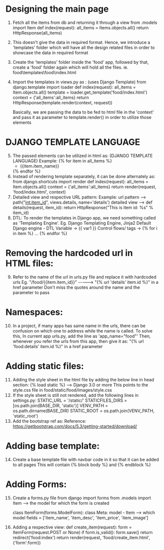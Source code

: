 # Designing the main page
1. Fetch all the items from db and returning it through a view
    from .models import Item
    def index(request):
        all_items = Items.objects.all()
        return HttpResponse(all_items) 
2. This doesn't give the data in required format. Hence, we introduce a 'templates' folder which will have all the design related files in order to showcase the data in required format
3. Create the 'templates' folder inside the 'food' app, followed by that, create a 'food' folder again which will hold all the files. ie. food\templates\food\index.html
4. Import the templates in views.py as : (uses Django Template)
    from django.template import loader
    def index(request):
        all_items = Item.objects.all()
        template = loader.get_template('food/index.html')
        context = {'all_items':all_items}
        return HttpResponse(template.render(context, request))
    
    Basically, we are passing the data to be fed to html file in the 'context' and pass it as parameter to template.render() in order to utilize those elements

# DJANGO TEMPLATE LANGUAGE
5. The passed elements can be utilized in html as: (DJANGO TEMPLATE LANGUAGE)
    Example:
    {% for item in all_items %}
        <ul>
            <li>
                {{item.item_name}}
            </li>
        </ul>
    {% endfor %}
6. Instead of rendering template separately, it can be done alternately as:
    from django.shortcuts import render
    def index(request):
        all_items = Item.objects.all()
        context = {'all_items':all_items}
        return render(request, 'food/index.html', context)
7. Detailed view and respective URL pattern:
   Example:
   url pattern --> path("<int:item_id>", views.details, name='details')
   detailed view -->
   def details(request, item_id):
    return HttpResponse("This is item id: %s" % item_id)
8. DTL:
    To render the templates in Django app, we need something called as 'Templating Engine'. Eg. Django Templating Engine, Jinja2
    Default Django engine - DTL
    Variable -> {{ var1 }}
    Control flows/ tags -> {% for i in item %} ... {% endfor %}

# Removing the hardcoded url in HTML files:
9. Refer to the name of the url in urls.py file and replace it with hardcoded urls
    Eg. "/food/{{item.item_id}}" -----> "{% url 'details' item.id %}" in a href parameter
    Don't miss the quotes around the name and the parameter to pass

# Namespaces:
10. In a project, if many apps has same name in the urls, there can be confusion on which one to address while the name is called.
    To solve this, 
    In current app urls.py, add the line as 'app_name="food"'
    Then, whenever you refer the urls from this app, then give it as: "{% url 'food:details' item.id %}" in a href parameter

# Adding static files:
11. Adding the style sheet in the html file by adding the below line in head section:
    {% load static %} --> Django 3.0 or more
    <link rel="stylesheet" href="{% static 'food/images/style.css' %}">
    This points to the style.css file in food/static/food/images/style.css
12. If the style sheet is still not rendered, add the following lines in settings.py:
    STATIC_URL = '/static/'
    STATICFILES_DIRS = [os.path.join(BASE_DIR, 'static')]
    VENV_PATH = os.path.dirname(BASE_DIR)
    STATIC_ROOT = os.path.join(VENV_PATH, 'static_root')
13. Add the bootstrap ref as:
    Reference: https://getbootstrap.com/docs/5.3/getting-started/download/
    <link href="https://cdn.jsdelivr.net/npm/bootstrap@5.3.3/dist/css/bootstrap.min.css" rel="stylesheet" integrity="sha384-QWTKZyjpPEjISv5WaRU9OFeRpok6YctnYmDr5pNlyT2bRjXh0JMhjY6hW+ALEwIH" crossorigin="anonymous">
    <script src="https://cdn.jsdelivr.net/npm/bootstrap@5.3.3/dist/js/bootstrap.bundle.min.js" integrity="sha384-YvpcrYf0tY3lHB60NNkmXc5s9fDVZLESaAA55NDzOxhy9GkcIdslK1eN7N6jIeHz" crossorigin="anonymous"></script>

# Adding base template:
14. Create a base template file with navbar code in it so that it can be added to all pages
    This will contain {% block body %} and {% endblock %}

# Adding Forms:
15. Create a forms.py file
    from django import forms
    from .models import Item  --> the model for which the form is created

    class ItemForm(forms.ModelForm):
        class Meta:
            model - Item --> which model
            fields = ['item_name', 'item_desc', 'item_price', 'item_image']
16. Adding a respective view:
    def create_item(request):
        form = ItemForm(request.POST or None)
        if form.is_valid():
            form.save()
            return redirect('food:index')
        return render(request, 'food/create_item.html', {'form':form})